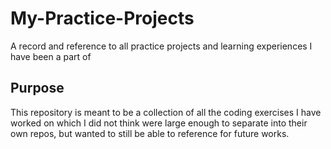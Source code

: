 # My-Practice-Projects
A record and reference to all practice projects and learning experiences I have been a part of

## Purpose
This repository is meant to be a collection of all the coding exercises I have worked on which I did not think were large enough to separate into their own repos, but wanted to still be able to reference for future works.
